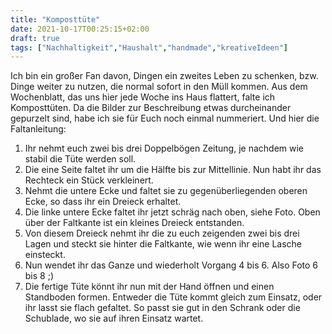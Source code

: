 ```yaml
---
title: "Komposttüte"
date: 2021-10-17T00:25:15+02:00
draft: true
tags: ["Nachhaltigkeit","Haushalt","handmade","kreativeIdeen"]
---
```


Ich bin ein großer Fan davon, Dingen ein zweites Leben zu schenken, bzw. Dinge weiter zu nutzen, die normal sofort in den Müll kommen. Aus dem Wochenblatt, das uns hier jede Woche ins Haus flattert, falte ich Komposttüten. Da die Bilder zur Beschreibung etwas durcheinander gepurzelt sind, habe ich sie für Euch noch einmal nummeriert. Und hier die Faltanleitung:
1) Ihr nehmt euch zwei bis drei Doppelbögen Zeitung, je nachdem wie stabil die Tüte werden soll.
2) Die eine Seite faltet ihr um die Hälfte bis zur Mittellinie. Nun habt ihr das Rechteck ein Stück verkleinert.
3) Nehmt die untere Ecke und faltet sie zu gegenüberliegenden oberen Ecke, so dass ihr ein Dreieck erhaltet.
4) Die linke untere Ecke faltet ihr jetzt schräg nach oben, siehe Foto. Oben über der Faltkante ist ein kleines Dreieck entstanden.
5) Von diesem Dreieck nehmt ihr die zu euch zeigenden zwei bis drei Lagen und steckt sie hinter die Faltkante, wie wenn ihr eine Lasche einsteckt.
6) Nun wendet ihr das Ganze und wiederholt Vorgang 4 bis 6. Also Foto 6 bis 8 ;)
9) Die fertige Tüte könnt ihr nun mit der Hand öffnen und einen Standboden formen.
Entweder die Tüte kommt gleich zum Einsatz, oder ihr lasst sie flach gefaltet. So passt sie gut in den Schrank oder die Schublade, wo sie auf ihren Einsatz wartet.


